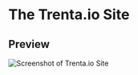 # The Trenta.io Site
## Preview
![Screenshot of Trenta.io Site](https://trenta.io/screenshots/site-io.jpg#)
#
